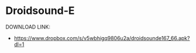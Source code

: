 Droidsound-E 
============
DOWNLOAD LINK:
* https://www.dropbox.com/s/v5wbhigq9806u2a/droidsounde167_66.apk?dl=1
